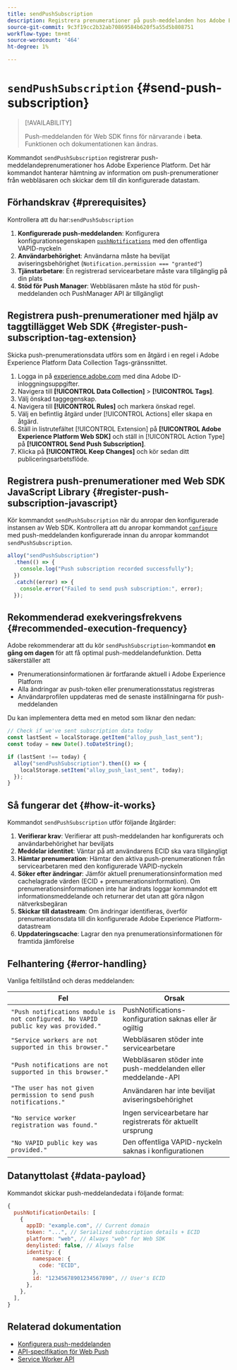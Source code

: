 ```yaml
---
title: sendPushSubscription
description: Registrera prenumerationer på push-meddelanden hos Adobe Experience Platform.
source-git-commit: 9c3f19cc2b32ab70869584b620f5a55d5b808751
workflow-type: tm+mt
source-wordcount: '464'
ht-degree: 1%

---
```



# `sendPushSubscription` {#send-push-subscription}

>[!AVAILABILITY]
>
> Push-meddelanden för Web SDK finns för närvarande i **beta**. Funktionen och dokumentationen kan ändras.

Kommandot `sendPushSubscription` registrerar push-meddelandeprenumerationer hos Adobe Experience Platform. Det här kommandot hanterar hämtning av information om push-prenumerationer från webbläsaren och skickar dem till din konfigurerade datastam.

## Förhandskrav {#prerequisites}

Kontrollera att du har:`sendPushSubscription`

1. **Konfigurerade push-meddelanden**: Konfigurera konfigurationsegenskapen [`pushNotifications`](configure/pushnotifications.md) med den offentliga VAPID-nyckeln
2. **Användarbehörighet**: Användarna måste ha beviljat aviseringsbehörighet (`Notification.permission === "granted"`)
3. **Tjänstarbetare**: En registrerad servicearbetare måste vara tillgänglig på din plats
4. **Stöd för Push Manager**: Webbläsaren måste ha stöd för push-meddelanden och PushManager API är tillgängligt

## Registrera push-prenumerationer med hjälp av taggtillägget Web SDK {#register-push-subscription-tag-extension}

Skicka push-prenumerationsdata utförs som en åtgärd i en regel i Adobe Experience Platform Data Collection Tags-gränssnittet.

1. Logga in på [experience.adobe.com](https://experience.adobe.com) med dina Adobe ID-inloggningsuppgifter.
1. Navigera till **[!UICONTROL Data Collection]** > **[!UICONTROL Tags]**.
1. Välj önskad taggegenskap.
1. Navigera till **[!UICONTROL Rules]** och markera önskad regel.
1. Välj en befintlig åtgärd under [!UICONTROL Actions] eller skapa en åtgärd.
1. Ställ in listrutefältet [!UICONTROL Extension] på **[!UICONTROL Adobe Experience Platform Web SDK]** och ställ in [!UICONTROL Action Type] på **[!UICONTROL Send Push Subscription]**.
1. Klicka på **[!UICONTROL Keep Changes]** och kör sedan ditt publiceringsarbetsflöde.

## Registrera push-prenumerationer med Web SDK JavaScript Library {#register-push-subscription-javascript}

Kör kommandot `sendPushSubscription` när du anropar den konfigurerade instansen av Web SDK. Kontrollera att du anropar kommandot [`configure`](configure/overview.md) med push-meddelanden konfigurerade innan du anropar kommandot `sendPushSubscription`.

```js
alloy("sendPushSubscription")
  .then(() => {
    console.log("Push subscription recorded successfully");
  })
  .catch((error) => {
    console.error("Failed to send push subscription:", error);
  });
```

## Rekommenderad exekveringsfrekvens {#recommended-execution-frequency}

Adobe rekommenderar att du kör `sendPushSubscription`-kommandot **en gång om dagen** för att få optimal push-meddelandefunktion. Detta säkerställer att

- Prenumerationsinformationen är fortfarande aktuell i Adobe Experience Platform
- Alla ändringar av push-token eller prenumerationsstatus registreras
- Användarprofilen uppdateras med de senaste inställningarna för push-meddelanden

Du kan implementera detta med en metod som liknar den nedan:

```js
// Check if we've sent subscription data today
const lastSent = localStorage.getItem("alloy_push_last_sent");
const today = new Date().toDateString();

if (lastSent !== today) {
  alloy("sendPushSubscription").then(() => {
    localStorage.setItem("alloy_push_last_sent", today);
  });
}
```

## Så fungerar det {#how-it-works}

Kommandot `sendPushSubscription` utför följande åtgärder:

1. **Verifierar krav**: Verifierar att push-meddelanden har konfigurerats och användarbehörighet har beviljats
2. **Meddelar identitet**: Väntar på att användarens ECID ska vara tillgängligt
3. **Hämtar prenumeration**: Hämtar den aktiva push-prenumerationen från servicearbetaren med den konfigurerade VAPID-nyckeln
4. **Söker efter ändringar**: Jämför aktuell prenumerationsinformation med cachelagrade värden (ECID + prenumerationsinformation). Om prenumerationsinformationen inte har ändrats loggar kommandot ett informationsmeddelande och returnerar det utan att göra någon nätverksbegäran
5. **Skickar till datastream**: Om ändringar identifieras, överför prenumerationsdata till din konfigurerade Adobe Experience Platform-datastream
6. **Uppdateringscache**: Lagrar den nya prenumerationsinformationen för framtida jämförelse

## Felhantering {#error-handling}

Vanliga feltillstånd och deras meddelanden:

| Fel | Orsak |
| ------- | ---- |
| `"Push notifications module is not configured. No VAPID public key was provided."` | PushNotifications-konfiguration saknas eller är ogiltig |
| `"Service workers are not supported in this browser."` | Webbläsaren stöder inte servicearbetare |
| `"Push notifications are not supported in this browser."` | Webbläsaren stöder inte push-meddelanden eller meddelande-API |
| `"The user has not given permission to send push notifications."` | Användaren har inte beviljat aviseringsbehörighet |
| `"No service worker registration was found."` | Ingen servicearbetare har registrerats för aktuellt ursprung |
| `"No VAPID public key was provided."` | Den offentliga VAPID-nyckeln saknas i konfigurationen |

## Datanyttolast {#data-payload}

Kommandot skickar push-meddelandedata i följande format:

```js
{
  pushNotificationDetails: [
    {
      appID: "example.com", // Current domain
      token: "...", // Serialized subscription details + ECID
      platform: "web", // Always "web" for Web SDK
      denylisted: false, // Always false
      identity: {
        namespace: {
          code: "ECID",
        },
        id: "12345678901234567890", // User's ECID
      },
    },
  ],
}
```

## Relaterad dokumentation

- [Konfigurera push-meddelanden](configure/pushnotifications.md)
- [API-specifikation för Web Push](https://developer.mozilla.org/en-US/docs/Web/API/Push_API)
- [Service Worker API](https://developer.mozilla.org/en-US/docs/Web/API/Service_Worker_API)

